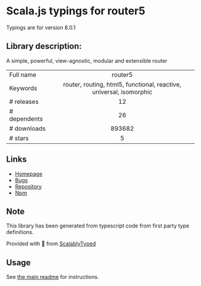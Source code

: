 
# Scala.js typings for router5

Typings are for version 8.0.1

## Library description:
A simple, powerful, view-agnostic, modular and extensible router

|                    |                 |
| ------------------ | :-------------: |
| Full name          | router5 |
| Keywords           | router, routing, html5, functional, reactive, universal, isomorphic |
| # releases         | 12 |
| # dependents       | 26 |
| # downloads        | 893682 |
| # stars            | 5 |

## Links
- [Homepage](https://router5.js.org)
- [Bugs](https://github.com/router5/router5/issues)
- [Repository](https://github.com/router5/router5)
- [Npm](https://www.npmjs.com/package/router5)
    


## Note
This library has been generated from typescript code from first party type definitions.

Provided with :purple_heart: from [ScalablyTyped](https://github.com/oyvindberg/ScalablyTyped)

## Usage
See [the main readme](../../readme.md) for instructions.


